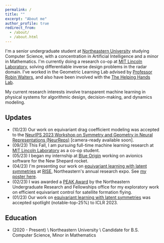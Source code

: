 ```yaml
---
permalink: /
title: ""
excerpt: "About me"
author_profile: true
redirect_from:
  - /about/
  - /about.html
---
```


I'm a senior undergraduate student at [Northeastern University](https://www.northeastern.edu) studying Computer Science, with a concentration in Artificial Intelligence and a minor in Mathematics. I'm currently doing a research co-op at [MIT Lincoln Laboratory](https://www.ll.mit.edu/), solving differentiable inverse design problems in the radar domain. I've worked in the Geometric Learning Lab advised by [Professor Robin Walters](https://www.khoury.northeastern.edu/people/robin-walters/), and also have been involved with the [The Helping Hands Lab](https://www2.ccs.neu.edu/research/helpinghands/).

My current research interests involve transparent machine learning in physical systems for algorithmic design, decision-making, and dynamics modeling.

## Updates

- (10/23) Our work on equivariant drag coefficient modeling was accepted to the [NeurIPS 2023 Workshop on Symmetry and Geometry in Neural Representations (NeurReps)](https://www.neurreps.org/about) [camera-ready available soon].
- (09/23) This Fall, I am pursuing full-time machine learning research at [MIT Lincoln Laboratory](https://www.ll.mit.edu/) as a co-op student.
- (05/23) I began my internship at [Blue Origin](https://www.blueorigin.com/) working on avionics software for the New Shepard rocket.
- (04/23) I'm presenting our work on [equivariant learning with latent symmetries](https://nsortur.github.io/publication/iclr2023) at [RISE](https://undergraduate.northeastern.edu/research/rise-2023/overview/), Northeastern's annual research expo. See [my poster here](https://drive.google.com/file/d/1zKoX4EBMvLhzg2CjEZuvNoKS3bTbCODz/view?usp=sharing).
- (02/23) I was awarded a [PEAK Award](https://undergraduate.northeastern.edu/research/awards/peak-awards-overview/) by the Northeastern Undergraduate Research and Fellowships office for my exploratory work on efficient equivariant control for satellite formation flying.
- (01/23) Our work on [equivariant learning with latent symmetries](https://nsortur.github.io/publication/iclr2023) was accepted spotlight (notable-top-25%) to ICLR 2023.

## Education

- (2020 - Present) \\
  Northeastern University \\
  Candidate for B.S. Computer Science, Minor in Mathematics
